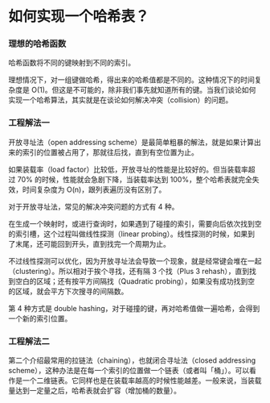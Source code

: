 # 如何实现一个哈希表？

### 理想的哈希函数

哈希函数将不同的键映射到不同的索引。

理想情况下，对一组键做哈希，得出来的哈希值都是不同的。这种情况下的时间复杂度是 O(1)。但这是不可能的，除非我们事先就知道所有的键。当我们谈论如何实现一个哈希算法，其实就是在谈论如何解决冲突（collision）的问题。

### 工程解法一

开放寻址法（open addressing scheme）是最简单粗暴的解法，就是如果计算出来的索引的位置被占用了，那就往后找，直到有空位置为止。

如果装载率（load factor）比较低，开放寻址的性能是比较好的。但当装载率超过 70% 的时候，性能就会急剧下降，当装载率达到 100%，整个哈希表就完全失效，时间复杂度为 O(n)，跟列表遍历没有区别了。

对于开放寻址法，常见的解决冲突问题的方式有 4 种。

在生成一个映射时，或进行查询时，如果遇到了碰撞的索引，需要向后依次找到空的索引槽，这个过程叫做线性探测（linear probing）。线性探测的时候，如果到了末尾，还可能回到开头，直到找完一个周期为止。

不过线性探测可以优化，因为开放寻址法会导致一个现象，就是经常键会堆在一起（clustering）。所以相对于挨个寻找，还有隔 3 个找（Plus 3 rehash），直到找到空白的区域；还有按平方间隔找（Quadratic probing），如果没有成功找到空的区域，就会平方下次搜寻的间隔数。

第 4 种方式是 double hashing，对于碰撞的键，再对哈希值做一遍哈希，会得到一个新的索引位置。

### 工程解法二

第二个介绍最常用的拉链法（chaining），也就闭合寻址法（closed addressing scheme），这种办法是在每一个索引的位置做一个链表（或者叫「桶」）。可以看作是一个二维链表。它同样也是在装载率越高的时候性能越差。一般来说，当装载量达到一定量之后，哈希表就会扩容（增加桶的数量）。